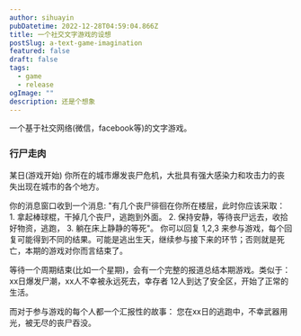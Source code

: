 ```yaml
---
author: sihuayin
pubDatetime: 2022-12-28T04:59:04.866Z
title: 一个社交文字游戏的设想
postSlug: a-text-game-imagination
featured: false
draft: false
tags:
  - game
  - release
ogImage: ""
description: 还是个想象
---
```


一个基于社交网络(微信，facebook等)的文字游戏。

### 行尸走肉
某日(游戏开始) 你所在的城市爆发丧尸危机，大批具有强大感染力和攻击力的丧失出现在城市的各个地方。

你的消息窗口收到一个消息: "有几个丧尸徘徊在你所在楼层，此时你应该采取： 1. 拿起棒球棍，干掉几个丧尸，逃跑到外面。 2. 保持安静，等待丧尸远去，收拾好物资，逃跑， 3. 躺在床上静静的等死"。
你可以回复 1,2,3 来参与游戏，每个回复可能得到不同的结果。可能是逃出生天，继续参与接下来的环节；否则就是死亡，本期的游戏对你而言结束了。

等待一个周期结束(比如一个星期)，会有一个完整的报道总结本期游戏。类似于：xx日爆发尸潮，xx人不幸被永远死去，幸存者 12人到达了安全区，开始了正常的生活。

而对于参与游戏的每个人都一个汇报性的故事： 您在xx日的逃跑中，不幸武器用光，被无尽的丧尸吞没。